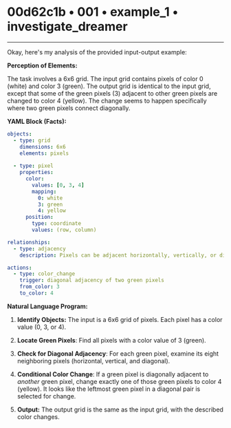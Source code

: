 # 00d62c1b • 001 • example_1 • investigate_dreamer

---
Okay, here's my analysis of the provided input-output example:

**Perception of Elements:**

The task involves a 6x6 grid. The input grid contains pixels of color 0 (white) and color 3 (green). The output grid is identical to the input grid, except that some of the green pixels (3) adjacent to other green pixels are changed to color 4 (yellow). The change seems to happen specifically where two green pixels connect diagonally.

**YAML Block (Facts):**



```yaml
objects:
  - type: grid
    dimensions: 6x6
    elements: pixels
    
  - type: pixel
    properties:
      color:
        values: [0, 3, 4]
        mapping:
          0: white
          3: green
          4: yellow
      position:
        type: coordinate
        values: (row, column)

relationships:
  - type: adjacency
    description: Pixels can be adjacent horizontally, vertically, or diagonally.

actions:
  - type: color_change
    trigger: diagonal adjacency of two green pixels
    from_color: 3
    to_color: 4

```



**Natural Language Program:**

1.  **Identify Objects:** The input is a 6x6 grid of pixels. Each pixel has a color value (0, 3, or 4).

2.  **Locate Green Pixels**: Find all pixels with a color value of 3 (green).

3.  **Check for Diagonal Adjacency**: For each green pixel, examine its eight neighboring pixels (horizontal, vertical, and diagonal).

4. **Conditional Color Change**: If a green pixel is diagonally adjacent to *another* green pixel, change exactly one of those green pixels to color 4 (yellow). It looks like the leftmost green pixel in a diagonal pair is selected for change.

5.  **Output:** The output grid is the same as the input grid, with the described color changes.

